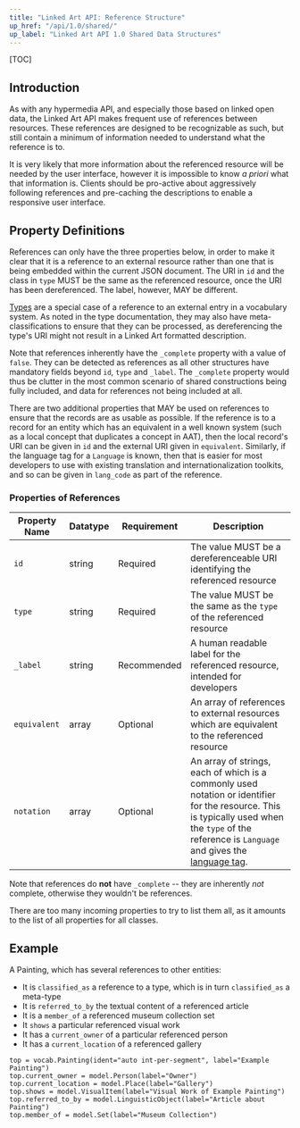 ```yaml
---
title: "Linked Art API: Reference Structure"
up_href: "/api/1.0/shared/"
up_label: "Linked Art API 1.0 Shared Data Structures"
---
```



[TOC]

## Introduction

As with any hypermedia API, and especially those based on linked open data, the Linked Art API makes frequent use of references between resources. These references are designed to be recognizable as such, but still contain a minimum of information needed to understand what the reference is to.

It is very likely that more information about the referenced resource will be needed by the user interface, however it is impossible to know _a priori_ what that information is. Clients should be pro-active about aggressively following references and pre-caching the descriptions to enable a responsive user interface.

## Property Definitions

References can only have the three properties below, in order to make it clear that it is a reference to an external resource rather than one that is being embedded within the current JSON document.  The URI in `id` and the class in `type` MUST be the same as the referenced resource, once the URI has been dereferenced.  The label, however, MAY be different. 

[Types](../type/) are a special case of a reference to an external entry in a vocabulary system. As noted in the type documentation, they may also have meta-classifications to ensure that they can be processed, as dereferencing the type's URI might not result in a Linked Art formatted description.

Note that references inherently have the `_complete` property with a value of `false`. They can be detected as references as all other structures have mandatory fields beyond `id`, `type` and `_label`. The `_complete` property would thus be clutter in the most common scenario of shared constructions being fully included, and data for references not being included at all.

There are two additional properties that MAY be used on references to ensure that the records are as usable as possible. If the reference is to a record for an entity which has an equivalent in a well known system (such as a local concept that duplicates a concept in AAT), then the local record's URI can be given in `id` and the external URI given in `equivalent`. Similarly, if the language tag for a `Language` is known, then that is easier for most developers to use with existing translation and internationalization toolkits, and so can be given in `lang_code` as part of the reference.

### Properties of References

| Property Name     | Datatype      | Requirement | Description | 
|-------------------|---------------|-------------|-------------|
| `id`              | string        | Required    | The value MUST be a dereferenceable URI identifying the referenced resource |  
| `type`            | string        | Required    | The value MUST be the same as the `type` of the referenced resource |
| `_label`          | string        | Recommended | A human readable label for the referenced resource, intended for developers |
| `equivalent`      | array         | Optional    | An array of references to external resources which are equivalent to the referenced resource |
| `notation`        | array         | Optional    | An array of strings, each of which is a commonly used notation or identifier for the resource. This is typically used when the `type` of the reference is `Language` and gives the [language tag](https://www.w3.org/International/articles/language-tags/). |

Note that references do **not** have `_complete` -- they are inherently *not* complete, otherwise they wouldn't be references.

There are too many incoming properties to try to list them all, as it amounts to the list of all properties for all classes.

## Example

A Painting, which has several references to other entities:

* It is `classified_as` a reference to a type, which is in turn `classified_as` a meta-type
* It is `referred_to_by` the textual content of a referenced article
* It is a `member_of` a referenced museum collection set
* It `shows` a particular referenced visual work
* It has a `current_owner` of a particular referenced person
* It has a `current_location` of a referenced gallery

```crom
top = vocab.Painting(ident="auto int-per-segment", label="Example Painting")
top.current_owner = model.Person(label="Owner")
top.current_location = model.Place(label="Gallery")
top.shows = model.VisualItem(label="Visual Work of Example Painting")
top.referred_to_by = model.LinguisticObject(label="Article about Painting")
top.member_of = model.Set(label="Museum Collection")
```
